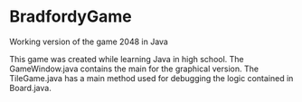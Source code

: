 # BradfordyGame
Working version of the game 2048 in Java

This game was created while learning Java in high school. The GameWindow.java contains the main for the graphical version. The TileGame.java has a main method used for debugging the logic contained in Board.java.
